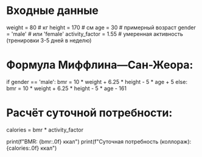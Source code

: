 # Входные данные
weight = 80       # кг
height = 170      # см
age = 30          # примерный возраст 
gender = 'male'   # или 'female'
activity_factor = 1.55  # умеренная активность (тренировки 3-5 дней в неделю)

# Формула Миффлина—Сан-Жеора:
if gender == 'male':
    bmr = 10 * weight + 6.25 * height - 5 * age + 5
else:
    bmr = 10 * weight + 6.25 * height - 5 * age - 161

# Расчёт суточной потребности:
calories = bmr * activity_factor

print(f"BMR: {bmr:.0f} ккал")
print(f"Суточная потребность (коллораж): {calories:.0f} ккал")
